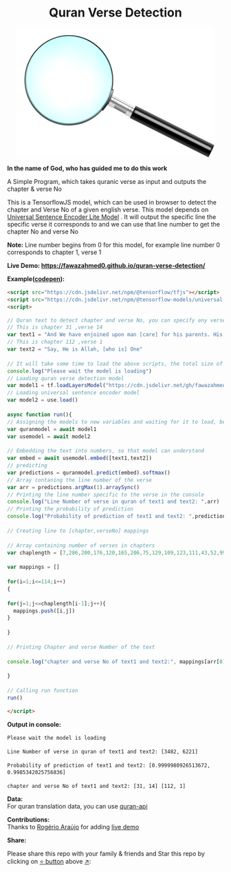 <h1 align="center">Quran Verse Detection </h1>

<p align="center">
  <img width="460" height="300" src="https://github.com/fawazahmed0/quran-verse-detection/raw/master/image.png">
</p>


**In the name of God, who has guided me to do this work**



A Simple Program, which takes quranic verse as input and outputs the chapter & verse No

This is a TensorflowJS model, which can be used in browser to detect the chapter and Verse No of a given english verse. This model depends on  [Universal Sentence Encoder Lite Model](https://tfhub.dev/tensorflow/tfjs-model/universal-sentence-encoder-lite/1/default/1 "Sentence Encoder Lite Model") .
It will output the specific line the specific verse it corresponds to and we can use that line number to get the chapter No and verse No

**Note:**
Line number begins from 0 for this model, for example line number 0 corresponds to chapter 1, verse 1

**Live Demo: https://fawazahmed0.github.io/quran-verse-detection/**


**Example([codepen](https://codepen.io/fawazahmed0/pen/oNbZbRb?editors=1111 "link")):**

```html
<script src="https://cdn.jsdelivr.net/npm/@tensorflow/tfjs"></script>
<script src="https://cdn.jsdelivr.net/npm/@tensorflow-models/universal-sentence-encoder"></script>
<script>
```

```javascript
// Quran text to detect chapter and verse No, you can specify any verse text here to test this code
// This is chapter 31 ,verse 14
var text1 = "And We have enjoined upon man [care] for his parents. His mother carried him, [increasing her] in weakness upon weakness, and his weaning is in two years. Be grateful to Me and to your parents; to Me is the [final] destination."
// This is chapter 112 ,verse 1
var text2 = "Say, He is Allah, [who is] One"

// It will take some time to load the above scripts, the total size of this model(including the above script and model)is around 32mb
console.log("Please wait the model is loading")
// Loading quran verse detection model
var model1 = tf.loadLayersModel("https://cdn.jsdelivr.net/gh/fawazahmed0/quran-verse-detection@master/model/model.json")
// Loading universal sentence encoder model
var model2 = use.load()

async function run(){
// Assigning the models to new variables and waiting for it to load, before proceeding
var quranmodel = await model1
var usemodel = await model2

// Embedding the text into numbers, so that model can understand
var embed = await usemodel.embed([text1,text2])
// predicting
var predictions = quranmodel.predict(embed).softmax()
// Array contaning the line number of the verse
var arr = predictions.argMax(1).arraySync()
// Printing the line number specific to the verse in the console
console.log("Line Number of verse in quran of text1 and text2: ",arr)
// Printing the probability of prediction
console.log("Probability of prediction of text1 and text2: ",predictions.max(1).arraySync())

// Creating line to [chapter,verseNo] mappings

// Array containing number of verses in chapters
var chaplength = [7,286,200,176,120,165,206,75,129,109,123,111,43,52,99,128,111,110,98,135,112,78,118,64,77,227,93,88,69,60,34,30,73,54,45,83,182,88,75,85,54,53,89,59,37,35,38,29,18,45,60,49,62,55,78,96,29,22,24,13,14,11,11,18,12,12,30,52,52,44,28,28,20,56,40,31,50,40,46,42,29,19,36,25,22,17,19,26,30,20,15,21,11,8,8,19,5,8,8,11,11,8,3,9,5,4,7,3,6,3,5,4,5,6]

var mappings = []

for(i=1;i<=114;i++)
{

for(j=1;j<=chaplength[i-1];j++){
  mappings.push([i,j])
}

}

// Printing Chapter and verse Number of the text

console.log("chapter and verse No of text1 and text2:", mappings[arr[0]],mappings[arr[1]])

}

// Calling run function
run()
```

```html
</script>
```

**Output in console:**

    Please wait the model is loading

    Line Number of verse in quran of text1 and text2: [3482, 6221]

    Probability of prediction of text1 and text2: [0.9999980926513672, 0.9985342025756836]

    chapter and verse No of text1 and text2: [31, 14] [112, 1]
    
**Data:**<br>
For quran translation data, you can use [quran-api](https://github.com/fawazahmed0/quran-api)

**Contributions:**<br>
Thanks to [Rogério Araújo](https://github.com/rodgeraraujo) for adding [live demo](https://github.com/fawazahmed0/quran-verse-detection/pull/3)

**Share:**<br>

Please share this repo with your family & friends and Star this repo by clicking on [:star: button](#) above [:arrow_upper_right:](#):<br>
